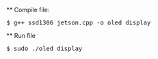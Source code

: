 ** Compile file:
<pre>
$ g++ ssd1306_jetson.cpp -o oled_display
</pre>

** Run file
<pre>
$ sudo ./oled_display
</pre>
